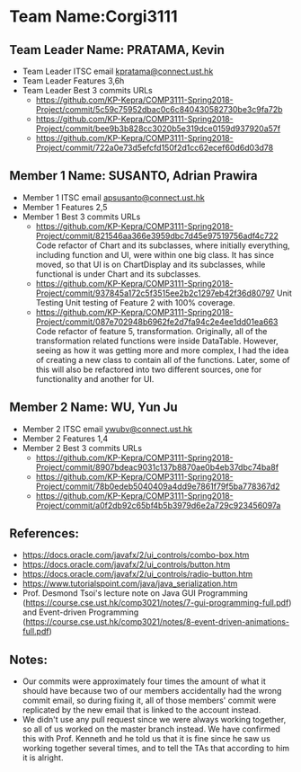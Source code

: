 # Team Name:Corgi3111

## Team Leader Name: PRATAMA, Kevin
- Team Leader ITSC email kpratama@connect.ust.hk
- Team Leader Features 3,6h
- Team Leader Best 3 commits URLs
    - https://github.com/KP-Kepra/COMP3111-Spring2018-Project/commit/5c59c75952dbac0c6c840430582730be3c9fa72b
    - https://github.com/KP-Kepra/COMP3111-Spring2018-Project/commit/bee9b3b828cc3020b5e319dce0159d937920a57f
    - https://github.com/KP-Kepra/COMP3111-Spring2018-Project/commit/722a0e73d5efcfd150f2d1cc62ecef60d6d03d78
    

## Member 1 Name: SUSANTO, Adrian Prawira
- Member 1 ITSC email apsusanto@connect.ust.hk
- Member 1 Features  2,5
- Member 1 Best 3 commits URLs
    - https://github.com/KP-Kepra/COMP3111-Spring2018-Project/commit/821546aa366e3959dbc7d45e97519756adf4c722
    Code refactor of Chart and its subclasses, where initially everything, including function and UI, were within one big class. It has since moved, so that UI is on ChartDisplay and its subclasses, while functional is under Chart and its subclasses.
    - https://github.com/KP-Kepra/COMP3111-Spring2018-Project/commit/937845a172c5f3515ee2b2c1297eb42f36d80797 Unit Testing
    Unit testing of Feature 2 with 100% coverage.
    - https://github.com/KP-Kepra/COMP3111-Spring2018-Project/commit/087e702948b6962fe2d7fa94c2e4ee1dd01ea663
    Code refactor of feature 5, transformation. Originally, all of the transformation related functions were inside DataTable. However, seeing as how it was getting more and more complex, I had the idea of creating a new class to contain all of the functions.
    Later, some of this will also be refactored into two different sources, one for functionality and another for UI.

## Member 2 Name: WU, Yun Ju
- Member 2 ITSC email ywubv@connect.ust.hk
- Member 2 Features  1,4
- Member 2 Best 3 commits URLs
    - https://github.com/KP-Kepra/COMP3111-Spring2018-Project/commit/8907bdeac9031c137b8870ae0b4eb37dbc74ba8f
    - https://github.com/KP-Kepra/COMP3111-Spring2018-Project/commit/78b0edeb5040409a4dd9e7861f79f5ba778367d2
    - https://github.com/KP-Kepra/COMP3111-Spring2018-Project/commit/a0f2db92c65bf4b5b3979d6e2a729c923456097a

## References:
- https://docs.oracle.com/javafx/2/ui_controls/combo-box.htm
- https://docs.oracle.com/javafx/2/ui_controls/button.htm
- https://docs.oracle.com/javafx/2/ui_controls/radio-button.htm
- https://www.tutorialspoint.com/java/java_serialization.htm
- Prof. Desmond Tsoi's lecture note on Java GUI Programming (https://course.cse.ust.hk/comp3021/notes/7-gui-programming-full.pdf) and Event-driven Programming (https://course.cse.ust.hk/comp3021/notes/8-event-driven-animations-full.pdf)

## Notes:
- Our commits were approximately four times the amount of what it should have because two of our members accidentally had the wrong commit email,
so during fixing it, all of those members' commit were replicated by the new email that is linked to the account instead.
- We didn't use any pull request since we were always working together, so all of us worked on the master branch instead. We have confirmed this with Prof. Kenneth and he told us that it is fine since he saw us working together several times, and to tell the TAs that according to him it is alright.
